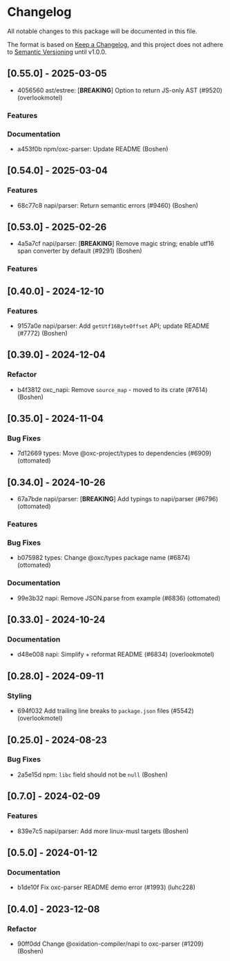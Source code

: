 # Changelog

All notable changes to this package will be documented in this file.

The format is based on [Keep a Changelog](https://keepachangelog.com/en/1.0.0/), and this project does not adhere to [Semantic Versioning](https://semver.org/spec/v2.0.0.html) until v1.0.0.

## [0.55.0] - 2025-03-05

- 4056560 ast/estree: [**BREAKING**] Option to return JS-only AST (#9520) (overlookmotel)

### Features


### Documentation

- a453f0b npm/oxc-parser: Update README (Boshen)

## [0.54.0] - 2025-03-04

### Features

- 68c77c8 napi/parser: Return semantic errors (#9460) (Boshen)

## [0.53.0] - 2025-02-26

- 4a5a7cf napi/parser: [**BREAKING**] Remove magic string; enable utf16 span converter by default (#9291) (Boshen)

### Features


## [0.40.0] - 2024-12-10

### Features

- 9157a0e napi/parser: Add `getUtf16ByteOffset` API; update README (#7772) (Boshen)

## [0.39.0] - 2024-12-04

### Refactor

- b4f3812 oxc_napi: Remove `source_map` - moved to its crate (#7614) (Boshen)

## [0.35.0] - 2024-11-04

### Bug Fixes

- 7d12669 types: Move @oxc-project/types to dependencies (#6909) (ottomated)

## [0.34.0] - 2024-10-26

- 67a7bde napi/parser: [**BREAKING**] Add typings to napi/parser (#6796) (ottomated)

### Features


### Bug Fixes

- b075982 types: Change @oxc/types package name (#6874) (ottomated)

### Documentation

- 99e3b32 napi: Remove JSON.parse from example (#6836) (ottomated)

## [0.33.0] - 2024-10-24

### Documentation

- d48e008 napi: Simplify + reformat README (#6834) (overlookmotel)

## [0.28.0] - 2024-09-11

### Styling
- 694f032 Add trailing line breaks to `package.json` files (#5542) (overlookmotel)

## [0.25.0] - 2024-08-23

### Bug Fixes

- 2a5e15d npm: `libc` field should not be `null` (Boshen)

## [0.7.0] - 2024-02-09

### Features

- 839e7c5 napi/parser: Add more linux-musl targets (Boshen)

## [0.5.0] - 2024-01-12

### Documentation
- b1de10f Fix oxc-parser README demo error (#1993) (luhc228)

## [0.4.0] - 2023-12-08

### Refactor
- 90ff0dd Change @oxidation-compiler/napi to oxc-parser (#1209) (Boshen)


